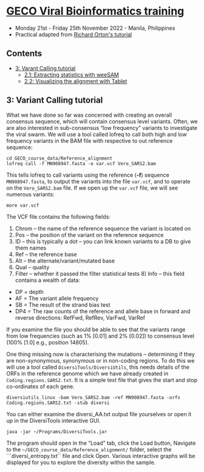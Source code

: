# [GECO Viral Bioinformatics training](https://github.com/josephhughes/viral-bioinformatics-training)
* Monday 21st - Friday 25th November 2022 - Manila, Philippines
* Practical adapted from [Richard Orton's tutorial](https://github.com/WCSCourses/ViralBioinfAsia2022/blob/main/Modules/SARS-CoV-2.md) 

## Contents

* [3: Varant Calling tutorial](#3-variant-calling-tutorial)
	+ [2.1: Extracting statistics with weeSAM](#21-extracting-statistics-with-weesam)
	+ [2.2: Visualizing the alignment with Tablet](#2.2-visualizing-alignment-with-tablet)

## 3: Variant Calling tutorial

What we have done so far was concerned with creating an overall consensus sequence, which will contain consensus level variants. Often, we are also interested in sub-consensus “low frequency” variants to investigate the viral swarm. We will use a tool called lofreq to call both high and low frequency variants in the BAM file with respective to out reference sequence:

```
cd GECO_course_data/Reference_alignment
lofreq call -f MN908947.fasta -o var.vcf Vero_SARS2.bam
```

This tells lofreq to call variants using the reference (**-f**) sequence ```MN908947.fasta```, to output the variants into the file ```var.vcf```, and to operate on the ```Vero_SARS2.bam``` file.
If we open up the ```var.vcf``` file, we will see numerous variants:
```
more var.vcf
```

The VCF file contains the following fields:

1. Chrom – the name of the reference sequence the variant is located on
2. Pos – the position of the variant on the reference sequence
3. ID – this is typically a dot – you can link known variants to a DB to give them names
4. Ref – the reference base
5. Alt – the alternate/variant/mutated base      
6. Qual – quality
7. Filter – whether it passed the filter statistical tests 8) Info – this field contains a wealth of data:

* DP = depth
* AF = The variant allele frequency
* SB = The result of the strand bias test
* DP4 = The raw counts of the reference and allele base in forward and reverse
directions: RefFwd, RefRev, VarFwd, VarRef

If you examine the file you should be able to see that the variants range from low frequencies (such as 1% [0.01] and 2% [0.02]) to consensus level (100% [1.0] e.g., position 14805).

One thing missing now is characterising the mutations – determining if they are non-synonymous, synonymous or in non-coding regions. To do this we will use a tool called ```DiversiTools/DiversiUtils```, this needs details of the ORFs in the reference genome which we have already created in ```Coding.regions.SARS2.txt```. It is a simple text file that gives the start and stop co-ordinates of each gene.

```
diversiutils_linux -bam Vero_SARS2.bam -ref MN908947.fasta -orfs Coding.regions.SARS2.txt -stub diversi
```

You can either examine the diversi_AA.txt output file yourselves or open it up in the DiversiTools interactive GUI.
```
java -jar ~/Programs/DiversiTools.jar
```

The program should open in the “Load” tab, click the Load button, Navigate to the ```~/GECO_course_data/Reference_alignment/``` folder, select the ```diversi_entropy.txt`` file and click Open. Various interactive graphs will be displayed for you to explore the diversity within the sample.
